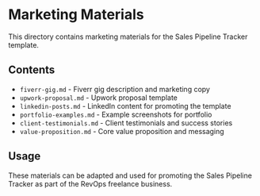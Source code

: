 # Marketing Materials

This directory contains marketing materials for the Sales Pipeline Tracker template.

## Contents

- `fiverr-gig.md` - Fiverr gig description and marketing copy
- `upwork-proposal.md` - Upwork proposal template
- `linkedin-posts.md` - LinkedIn content for promoting the template
- `portfolio-examples.md` - Example screenshots for portfolio
- `client-testimonials.md` - Client testimonials and success stories
- `value-proposition.md` - Core value proposition and messaging

## Usage

These materials can be adapted and used for promoting the Sales Pipeline Tracker as part of the RevOps freelance business.